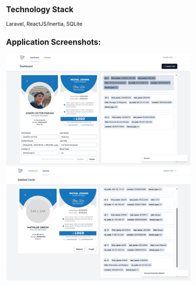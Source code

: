 ## Technology Stack

Laravel, ReactJS/Inertia, SQLite

## Application Screenshots:

![Screenshot](pictures/screen1.png?raw=true 'Screenshot')
![Screenshot](pictures/screen2.png?raw=true 'Screenshot')

